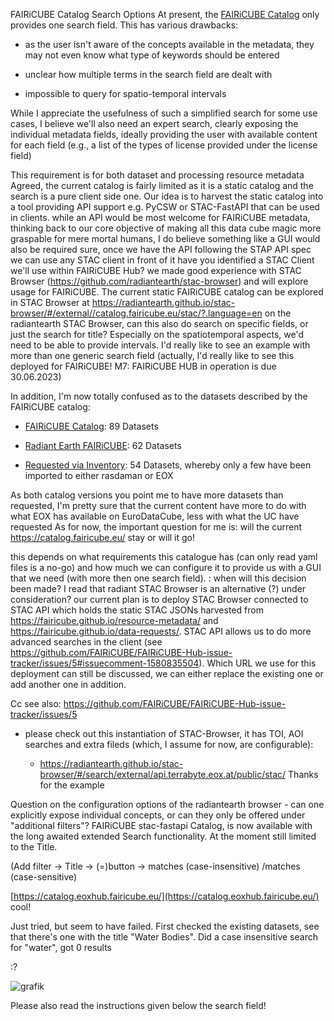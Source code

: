 FAIRiCUBE Catalog Search Options
At present, the [FAIRiCUBE Catalog](https://catalog.fairicube.eu/) only provides one search field. This has various drawbacks:
- as the user isn't aware of the concepts available in the metadata, they may not even know what type of keywords should be entered
- unclear how multiple terms in the search field are dealt with
- impossible to query for spatio-temporal intervals

While I appreciate the usefulness of such a simplified search for some use cases, I believe we'll also need an expert search, clearly exposing the individual metadata fields, ideally providing the user with available content for each field (e.g., a list of the types of license provided under the license field)

This requirement is for both dataset and processing resource metadata 
Agreed, the current catalog is fairly limited as it is a static catalog and the search is a pure client side one. Our idea is to harvest the static catalog into a tool providing API support e.g. PyCSW or STAC-FastAPI that can be used in clients. while an API would be most welcome for FAIRiCUBE metadata, thinking back to our core objective of making all this data cube magic more graspable for mere mortal humans, I do believe something like a GUI would also be required
sure, once we have the API following the STAP API spec we can use any STAC client in front of it have you identified a STAC Client we'll use within FAIRiCUBE Hub?
we made good experience with STAC Browser (https://github.com/radiantearth/stac-browser) and will explore usage for FAIRiCUBE. The current static FAIRiCUBE catalog can be explored in STAC Browser at https://radiantearth.github.io/stac-browser/#/external//catalog.fairicube.eu/stac/?.language=en on the radiantearth STAC Browser, can this also do search on specific fields, or just the search for title? Especially on the spatiotemporal aspects, we'd need to be able to provide intervals. I'd really like to see an example with more than one generic search field (actually, I'd really like to see this deployed for FAIRiCUBE! M7: FAIRiCUBE HUB in operation is due 30.06.2023)

In addition, I'm now totally confused as to the datasets described by the FAIRiCUBE catalog:
- [FAIRiCUBE Catalog](https://catalog.fairicube.eu/): 89 Datasets
- [Radiant Earth FAIRiCUBE](https://radiantearth.github.io/stac-browser/#/external//catalog.fairicube.eu/stac/?.language=en): 62 Datasets
- [Requested via Inventory](https://github.com/orgs/FAIRiCUBE/projects/1/views/1): 54 Datasets, whereby only a few have been imported to either rasdaman or EOX

As both catalog versions you point me to have more datasets than requested, I'm pretty sure that the current content have more to do with what EOX has available on EuroDataCube, less with what the UC have requested
As for now, the important question for me is: will the current https://catalog.fairicube.eu/ stay or will it go! 

this depends on what requirements this catalogue has (can only read yaml files is a no-go) and how much we can configure it to provide us with a GUI that we need (with more then one search field). : when will this decision been made? I read that radiant STAC Browser is an alternative (?) under consideration? our current plan is to deploy STAC Browser connected to STAC API which holds the static STAC JSONs harvested from https://fairicube.github.io/resource-metadata/ and https://fairicube.github.io/data-requests/. STAC API allows us to do more advanced searches in the client (see https://github.com/FAIRiCUBE/FAIRiCUBE-Hub-issue-tracker/issues/5#issuecomment-1580835504). Which URL we use for this deployment can still be discussed, we can either replace the existing one or add another one in addition.

Cc 
see also: https://github.com/FAIRiCUBE/FAIRiCUBE-Hub-issue-tracker/issues/5
- please check out this instantiation of STAC-Browser, it has TOI, AOI searches and extra fileds (which, I assume for now, are configurable): 
   - https://radiantearth.github.io/stac-browser/#/search/external/api.terrabyte.eox.at/public/stac/
Thanks for the example

Question on the configuration options of the radiantearth browser - can one explicitly expose individual concepts, or can they only be offered under "additional filters"?
FAIRiCUBE stac-fastapi Catalog, is now available with the long awaited extended Search functionality. At the moment still limited to the Title. 
(Add filter -> Title -> (=)button ->  matches (case-insensitive) /matches (case-sensitive) 
[https://catalog.eoxhub.fairicube.eu/](https://catalog.eoxhub.fairicube.eu/)  cool!
Just tried, but seem to have failed. First checked the existing datasets, see that there's one with the title "Water Bodies". Did a case insensitive search for "water", got 0 results
:?

![grafik](https://github.com/FAIRiCUBE/FAIRiCUBE-Hub-issue-tracker/assets/11915304/3858156d-fdfb-4700-8028-45794166b19f)

Please also read the instructions given below the search field!
